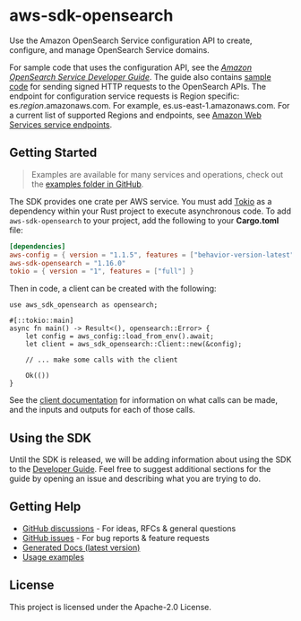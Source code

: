 # aws-sdk-opensearch

Use the Amazon OpenSearch Service configuration API to create, configure, and manage OpenSearch Service domains.

For sample code that uses the configuration API, see the [_Amazon OpenSearch Service Developer Guide_](https://docs.aws.amazon.com/opensearch-service/latest/developerguide/opensearch-configuration-samples.html). The guide also contains [sample code](https://docs.aws.amazon.com/opensearch-service/latest/developerguide/request-signing.html) for sending signed HTTP requests to the OpenSearch APIs. The endpoint for configuration service requests is Region specific: es._region_.amazonaws.com. For example, es.us-east-1.amazonaws.com. For a current list of supported Regions and endpoints, see [Amazon Web Services service endpoints](https://docs.aws.amazon.com/general/latest/gr/rande.html#service-regions).

## Getting Started

> Examples are available for many services and operations, check out the
> [examples folder in GitHub](https://github.com/awslabs/aws-sdk-rust/tree/main/examples).

The SDK provides one crate per AWS service. You must add [Tokio](https://crates.io/crates/tokio)
as a dependency within your Rust project to execute asynchronous code. To add `aws-sdk-opensearch` to
your project, add the following to your **Cargo.toml** file:

```toml
[dependencies]
aws-config = { version = "1.1.5", features = ["behavior-version-latest"] }
aws-sdk-opensearch = "1.16.0"
tokio = { version = "1", features = ["full"] }
```

Then in code, a client can be created with the following:

```rust,no_run
use aws_sdk_opensearch as opensearch;

#[::tokio::main]
async fn main() -> Result<(), opensearch::Error> {
    let config = aws_config::load_from_env().await;
    let client = aws_sdk_opensearch::Client::new(&config);

    // ... make some calls with the client

    Ok(())
}
```

See the [client documentation](https://docs.rs/aws-sdk-opensearch/latest/aws_sdk_opensearch/client/struct.Client.html)
for information on what calls can be made, and the inputs and outputs for each of those calls.

## Using the SDK

Until the SDK is released, we will be adding information about using the SDK to the
[Developer Guide](https://docs.aws.amazon.com/sdk-for-rust/latest/dg/welcome.html). Feel free to suggest
additional sections for the guide by opening an issue and describing what you are trying to do.

## Getting Help

* [GitHub discussions](https://github.com/awslabs/aws-sdk-rust/discussions) - For ideas, RFCs & general questions
* [GitHub issues](https://github.com/awslabs/aws-sdk-rust/issues/new/choose) - For bug reports & feature requests
* [Generated Docs (latest version)](https://awslabs.github.io/aws-sdk-rust/)
* [Usage examples](https://github.com/awslabs/aws-sdk-rust/tree/main/examples)

## License

This project is licensed under the Apache-2.0 License.

